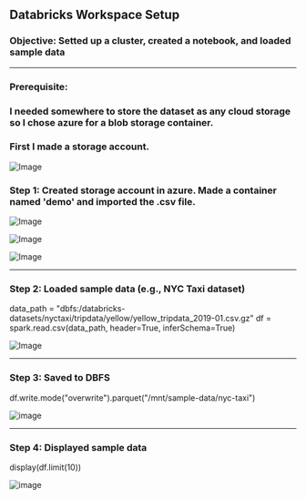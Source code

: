 ## Databricks Workspace Setup
### Objective: Setted up a cluster, created a notebook, and loaded sample data

***

### Prerequisite: 

### I needed somewhere to store the dataset as any cloud storage so I chose azure for a blob storage container. 

### First I made a storage account. 
![Image](https://github.com/user-attachments/assets/fc39900a-6b1c-4c6c-a4c9-fdd14750452f)



### Step 1: Created storage account in azure. Made a container named 'demo' and imported the .csv file. 


![Image](https://github.com/user-attachments/assets/d99cb7ea-b192-47c2-bdc5-0aae4c4052d2)

![Image](https://github.com/user-attachments/assets/65b77b90-2b64-48f4-9659-83046d923668)

![Image](https://github.com/user-attachments/assets/98706bcf-ebb2-4d5a-8cea-9dc9f7674a70)


--- 


### Step 2: Loaded sample data (e.g., NYC Taxi dataset)
data_path = "dbfs:/databricks-datasets/nyctaxi/tripdata/yellow/yellow_tripdata_2019-01.csv.gz"
df = spark.read.csv(data_path, header=True, inferSchema=True)


![Image](https://github.com/user-attachments/assets/eca723e6-9d2a-4c02-9f95-77d6f9bae96c)

--- 




### Step 3: Saved to DBFS
df.write.mode("overwrite").parquet("/mnt/sample-data/nyc-taxi")

![image](https://github.com/user-attachments/assets/02b38aee-1ee6-4c7f-b253-b1bc21261946)





---

### Step 4: Displayed sample data
display(df.limit(10))

![image](https://github.com/user-attachments/assets/5ace930a-dc7d-42cc-b407-6c7152a940f8)




